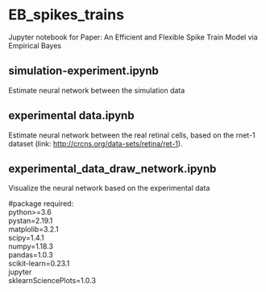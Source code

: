 # EB_spikes_trains
Jupyter notebook for Paper: An Efficient and Flexible Spike Train Model via Empirical Bayes


## simulation-experiment.ipynb
Estimate neural network between the simulation data

## experimental data.ipynb
Estimate neural network between the real retinal cells, based on the rnet-1 dataset (link: http://crcns.org/data-sets/retina/ret-1).

## experimental_data_draw_network.ipynb
Visualize the neural network based on the experimental data





#package required: \
python>=3.6 \
pystan=2.19.1 \
matplolib=3.2.1 \
scipy=1.4.1 \
numpy=1.18.3 \
pandas=1.0.3 \
scikit-learn=0.23.1 \
jupyter \
sklearnSciencePlots=1.0.3      
